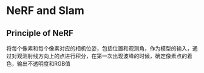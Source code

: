 # NeRF and Slam

## Principle of NeRF

将每个像素和每个像素对应的相机位姿，包括位置和观测角，作为模型的输入，通过对观测射线方向上的点进行积分，在第一次出现波峰的时候，确定像素点的着色，输出不透明度和RGB值